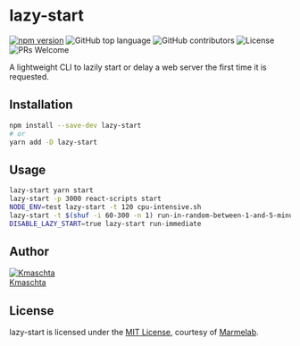 # lazy-start

[![npm version](https://badge.fury.io/js/lazy-start.svg)](https://badge.fury.io/js/lazy-start) ![GitHub top language](https://img.shields.io/github/languages/top/marmelab/lazy-start.svg) ![GitHub contributors](https://img.shields.io/github/contributors/marmelab/lazy-start.svg) ![License](https://img.shields.io/github/license/marmelab/lazy-start.svg) ![PRs Welcome](https://img.shields.io/badge/PRs-welcome-brightgreen.svg)

A lightweight CLI to lazily start or delay a web server the first time it is requested.

## Installation

```bash
npm install --save-dev lazy-start
# or
yarn add -D lazy-start
```

## Usage

```bash
lazy-start yarn start
lazy-start -p 3000 react-scripts start
NODE_ENV=test lazy-start -t 120 cpu-intensive.sh
lazy-start -t $(shuf -i 60-300 -n 1) run-in-random-between-1-and-5-minutes.py
DISABLE_LAZY_START=true lazy-start run-immediate
```


## Author

[![Kmaschta](https://avatars2.githubusercontent.com/u/1819833?s=96&amp;v=4)](https://github.com/Kmaschta)     
[Kmaschta](https://github.com/Kmaschta)  

## License

lazy-start is licensed under the [MIT License](LICENSE), courtesy of [Marmelab](http://marmelab.com).

